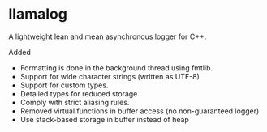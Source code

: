 # llamalog
A lightweight lean and mean asynchronous logger for C++.

Added
- Formatting is done in the background thread using fmtlib.
- Support for wide character strings (written as UTF-8)
- Support for custom types.
- Detailed types for reduced storage
- Comply with strict aliasing rules.
- Removed virtual functions in buffer access (no non-guaranteed logger)
- Use stack-based storage in buffer instead of heap
